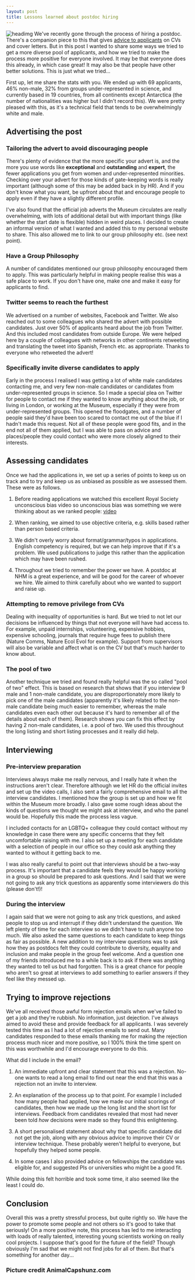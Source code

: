 ```yaml
---
layout: post
title: Lessons learned about postdoc hiring
---
```


![headimg]({{site.baseurl}}/images/koala-job.jpeg)
We've recently gone through the process of hiring a postdoc. There's a companion piece to this that gives [advice to applicants](http://macromuseum.github.io/postdoc-advice/) on CVs and cover letters. But in this post I wanted to share some ways we tried to get a more diverse pool of applicants, and how we tried to make the process more positive for everyone involved. It may be that everyone does this already, in which case great! It may also be that people have other better solutions. This is just what we tried...

First up, let me share the stats with you. We ended up with 69 applicants, 46% non-male, 32% from groups under-represented in science, and currently based in 19 countries, from all continents except Antarctica (the number of nationalities was higher but I didn't record this). We were pretty pleased with this, as it's a technical field that tends to be overwhelmingly white and male.

## Advertising the post

### Tailoring the advert to avoid discouraging people
There's plenty of evidence that the more specific your advert is, and the more you use words like **exceptional** and **outstanding** and **expert**, the fewer applications you get from women and under-represented minorities. Checking over your advert for those kinds of gate-keeping words is really important (although some of this may be added back in by HR). And if you don't know what you want, be upfront about that and encourage people to apply even if they have a slightly different profile. 

I've also found that the official job adverts the Museum circulates are really overwhelming, with lots of additional detail but with important things (like whether the start date is flexible) hidden in weird places. I decided to create an informal version of what I wanted and added this to my personal website to share. This also allowed me to link to our group philosophy etc. (see next point).

### Have a Group Philosophy
A number of candidates mentioned our group philosophy encouraged them to apply. This was particularly helpful in making people realise this was a safe place to work. If you don't have one, make one and make it easy for applicants to find.

### Twitter seems to reach the furthest
We advertised on a number of websites, Facebook and Twitter. We also reached out to some colleagues who shared the advert with possible candidates. Just over 50% of applicants heard about the job from Twitter. And this included most candidates from outside Europe. We were helped here by a couple of colleagues with networks in other continents retweeting and translating the tweet into Spanish, French etc. as appropriate. Thanks to everyone who retweeted the advert!

### Specifically invite diverse candidates to apply
Early in the process I realised I was getting a lot of white male candidates contacting me, and very few non-male candidates or candidates from under-represented groups in science. So I made a special plea on Twitter for people to contact me if they wanted to know anything about the job, or living in London, or working at the Museum, especially if they were from under-represented groups. This opened the floodgates, and a number of people said they'd have been too scared to contact me out of the blue if I hadn't made this request. Not all of these people were good fits, and in the end not all of them applied, but I was able to pass on advice and places/people they could contact who were more closely aligned to their interests.

## Assessing candidates

Once we had the applications in, we set up a series of points to keep us on track and to try and keep us as unbiased as possible as we assessed them. These were as follows.

1. Before reading applications we watched this excellent Royal Society unconscious bias video so unconscious bias was something we were thinking about as we ranked people: [video](https://royalsociety.org/topics-policy/publications/2015/unconscious-bias/?gclid=Cj0KCQjw0Mb3BRCaARIsAPSNGpXAxAtfMHCBDp00PGbrDD6nxOxOKDHO39C1N0rlC84nucUr72DKTCsaAumMEALw_wcB)

2. When ranking, we aimed to use objective criteria, e.g. skills based rather than person based criteria. 

3. We didn't overly worry about format/grammar/typos in applications. English competency is required, but we can help improve that if it's a problem. We used publications to judge this rather than the application which may have been rushed. 
4. Throughout we tried to remember the power we have. A postdoc at NHM is a great experience, and will be good for the career of whoever we hire. We aimed to think carefully about who we wanted to support and raise up. 

### Attempting to remove privilege from CVs
Dealing with inequality of opportunities is hard. But we tried to not let our decisions be influenced by things that not everyone will have had access to. For example, unpaid internships, volunteering, expensive hobbies, expensive schooling, journals that require huge fees to publish there (Nature Comms, Nature Ecol Evol for example). Support from supervisors will also be variable and affect what is on the CV but that's much harder to know about. 

### The pool of two
Another technique we tried and found really helpful was the so called "pool of two" effect. This is based on research that shows that if you interview 9 male and 1 non-male candidate, you are disproportionately more likely to pick one of the male candidates (apparently it's likely related to the non-male candidate being much easier to remember, whereas the male candidates even each other out because it's hard to remember all of the details about each of them). Research shows you can fix this effect by having 2 non-male candidates, i.e. a pool of two. We used this throughout the long listing and short listing processes and it really did help.

## Interviewing

### Pre-interview preparation
Interviews always make me really nervous, and I really hate it when the instructions aren't clear. Therefore although we let HR do the official invites and set up the video calls, I also sent a fairly comprehensive email to all the interview candidates. I mentioned how the group is set up and how we fit within the Museum more broadly. I also gave some rough ideas about the kinds of questions we thought we might ask at interview, and who the panel would be. Hopefully this made the process less vague. 

I included contacts for an LGBTQ+ colleague they could contact without my knowledge in case there were any specific concerns that they felt uncomfortable raising with me. I also set up a meeting for each candidate with a selection of people in our office so they could ask anything they wanted to without it getting back to me. 

I was also really careful to point out that interviews should be a two-way process. It's important that a candidate feels they would be happy working in a group so should be prepared to ask questions. And I said that we were not going to ask any trick questions as apparently some interviewers do this (please don't!)!

### During the interview
I again said that we were not going to ask any trick questions, and asked people to stop us and interrupt if they didn't understand the question. We left plenty of time for each interview so we didn't have to rush anyone too much. We also asked the same questions to each candidate to keep things as fair as possible. A new addition to my interview questions was to ask how they as postdocs felt they could contribute to diversity, equality and inclusion and make people in the group feel welcome. And a question one of my friends introduced me to a while back is to ask if there was anything they wanted to tell us but had forgotten. This is a great chance for people who aren't so great at interviews to add something to earlier answers if they feel like they messed up.

## Trying to improve rejections
We've all received those awful form rejection emails when we've failed to get a job and they're rubbish. No information, just dejection. I've always aimed to avoid these and provide feedback for all applicants. I was severely tested this time as I had a lot of rejection emails to send out. Many candidates responded to these emails thanking me for making the rejection process much nicer and more positive, so I 100% think the time spent on this was worthwhile and I'd encourage everyone to do this. 

What did I include in the email?

1. An immediate upfront and clear statement that this was a rejection. No-one wants to read a long email to find out near the end that this was a rejection not an invite to interview. 

2. An explanation of the process up to that point. For example I included how many people had applied, how we made our initial scorings of candidates, then how we made up the long list and the short list for interviews. Feedback from candidates revealed that most had never been told *how* decisions were made so they found this enlightening. 

3. A short personalised statement about why that specific candidate did not get the job, along with any obvious advice to improve their CV or interview technique. These probably weren't helpful to everyone, but hopefully they helped some people.

4. In some cases I also provided advice on fellowships the candidate was eligible for, and suggested PIs or universities who might be a good fit.

While doing this felt horrible and took some time, it also seemed like the least I could do. 

## Conclusion
Overall this was a pretty stressful process, but quite rightly so. We have the power to promote some people and not others so it's good to take that seriously! On a more positive note, this process has led to me interacting with loads of really talented, interesting young scientists working on really cool projects. I suppose that's good for the future of the field? Though obviously I'm sad that we might not find jobs for all of them. But that's something for another day...

### Picture credit AnimalCapshunz.com
